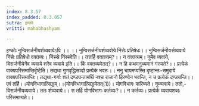 ```yaml
---
index: 8.3.57
index_padded: 8.3.057
sutra: इण्कोः
vritti: mahabhashyam

---
```

 इण्कोः नुम्विसर्जनीयर्शव्यवायेऽपि ।। ।। नुम्विसर्जनीयर्शव्यवोये निंसेः प्रतिषेधः।। नुम्विसर्जनीयर्सव्यवाये निंसेः प्रतिषेधो वक्तव्यः। निंस्से निंस्स्वेति।। तत्तर्हि वक्तव्यम्?।। न वक्तव्यम्। नुमैव व्यवाये, विसर्जनीयेनैव व्यवाये शरैव व्यवाये इति।। किं वक्तव्यमेतत्?।। न हि कथमनुच्यमानं गंस्यते?।। प्रत्येकं वाक्यपरिसमाप्तिर्दृष्टेति। तद्यथा गुणवृद्धिसञ्ज्ञे प्रत्येकं भवतः।। ननु चायमप्यस्ति दृष्टान्तः-समुदाये वाक्यपरिसमाप्तिः। तद्यथा-गर्गाः शतं दण्ड्यन्तामर्थि नश्च राजानो हिरण्येन भवन्ति, न च प्रत्येकं दण्डयन्ति।। एवं तर्हि।।योगविभागात्सिद्धम्।।(योगविभागात्सिद्धमेतत्(1))। योगविभागः करिष्यते। नुम्व्यवाये। ततो,-विसर्जनीयव्यवाये। ततः र्शव्यवाये।। स तर्हि योगविभागः कर्तव्यः?।। न कर्तव्यः। प्रत्येकं व्यवायशब्दः परिसमाप्यते।। 